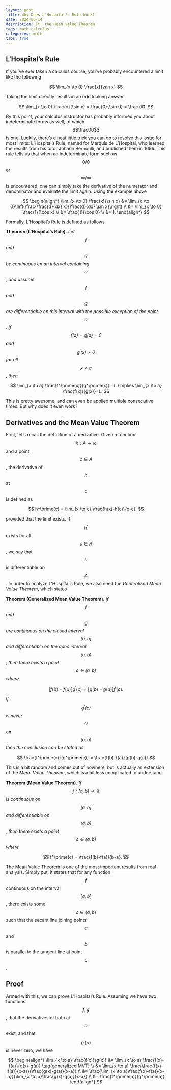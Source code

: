```yaml
---
layout: post
title: Why Does L'Hospital's Rule Work?
date: 2024-06-14
description: Ft. the Mean Value Theorem
tags: math calculus
categories: math
tabs: true
---
```


## L’Hospital’s Rule

If you’ve ever taken a calculus course, you’ve probably encountered a limit like the following

$$
\lim_{x \to 0} \frac{x}{\sin x}
$$

Taking the limit directly results in an odd looking answer

$$
\lim_{x \to 0} \frac{x}{\sin x} = \frac{0}{\sin 0} = \frac 00.
$$

By this point, your calculus instructor has probably informed you about indeterminate forms as well, of which $$\frac00$$ is one. Luckily, there’s a neat little trick you can do to resolve this issue for most limits: L’Hospital’s Rule, named for Marquis de L’Hospital, who learned the results from his tutor Johann Bernoulli, and published them in 1696. This rule tells us that when an indeterminate form such as $$0/0$$ or $$\infty/\infty$$ is encountered, one can simply take the derivative of the numerator and denominator and evaluate the limit again. Using the example above

$$
\begin{align*}
\lim_{x \to 0} \frac{x}{\sin x} &= \lim_{x \to 0}\left(\frac{\frac{d}{dx} x}{\frac{d}{dx} \sin x}\right) \\
&= \lim_{x \to 0} \frac{1}{\cos x} \\
&= \frac{1}{\cos 0} \\
&= 1.
\end{align*}
$$

Formally, L’Hospital’s Rule is defined as follows

**Theorem (L’Hospital’s Rule).** *Let $$f$$ and $$g$$ be continuous on an interval containing $$a$$, and assume $$f$$ and $$g$$ are differentiable on this interval with the possible exception of the point $$a$$. If $$f(a)=g(a)=0$$ and $$g^\prime(x) \ne 0$$ for all $$x \ne a$$, then*

$$
\lim_{x \to a} \frac{f^\prime(x)}{g^\prime(x)} =L \implies \lim_{x \to a} \frac{f(x)}{g(x)}=L.
$$

This is pretty awesome, and can even be applied multiple consecutive times. But why does it even work? 

## Derivatives and the Mean Value Theorem

First, let’s recall the definition of a derivative. Given a function $$h: A \to \mathbb R$$ and a point $$c \in A$$, the derivative of $$h$$ at $$c$$ is defined as

$$
h^\prime(c) = \lim_{x \to c} \frac{h(x)-h(c)}{x-c},
$$

provided that the limit exists. If $$h^\prime$$ exists for all $$c \in A$$, we say that $$h$$ is differentiable on $$A$$. In order to analyze L’Hospital’s Rule, we also need the *Generalized Mean Value Theorem*, which states

**Theorem (Generalized Mean Value Theorem).** *If $$f$$ and $$g$$ are continuous on the closed interval $$[a,b]$$ and differentiable on the open interval $$(a,b)$$, then there exists a point $$c \in (a,b)$$ where*

$$
[f(b)-f(a)]g^\prime(c) = [g(b)-g(a)]f^\prime(c).
$$

*If $$g^\prime(c)$$ is never $$0$$ on $$(a,b)$$ then the conclusion can be stated as*

$$
\frac{f^\prime(c)}{g^\prime(c)} = \frac{f(b)-f(a)}{g(b)-g(a)}
$$

This is a bit random and comes out of nowhere, but is actually an extension of the *Mean Value Theorem*, which is a bit less complicated to understand.

**Theorem (Mean Value Theorem).** *If $$f:[a,b] \to \mathbb R$$ is continuous on $$[a,b]$$ and differentiable on $$(a,b)$$, then there exists a point $$c \in (a,b)$$ where*

$$
f^\prime(c) = \frac{f(b)-f(a)}{b-a}.
$$

The Mean Value Theorem is one of the most important results from real analysis. Simply put, it states that for any function $$f$$ continuous on the interval $$[a,b]$$, there exists some $$c \in (a,b)$$ such that the secant line joining points $$a$$ and $$b$$ is parallel to the tangent line at point $$c$$.
## Proof

Armed with this, we can prove L’Hospital’s Rule. Assuming we have two functions $$f,g$$, that the derivatives of both at $$a$$ exist, and that $$g^\prime(a)$$ is never zero, we have

$$
\begin{align*}
\lim_{x \to a} \frac{f(x)}{g(x)} &= \lim_{x \to a} \frac{f(x)-f(a)}{g(x)-g(a)} \tag{generalized MVT} \\
&= \lim_{x \to a} \frac{\frac{f(x)-f(a)}{x-a}}{\frac{g(x)-g(a)}{x-a}} \\
&= \frac{\lim_{x \to a}\frac{f(x)-f(a)}{x-a}}{\lim_{x \to a}\frac{g(x)-g(a)}{x-a}} \\
&= \frac{f^\prime(a)}{g^\prime(a)}
\end{align*}
$$